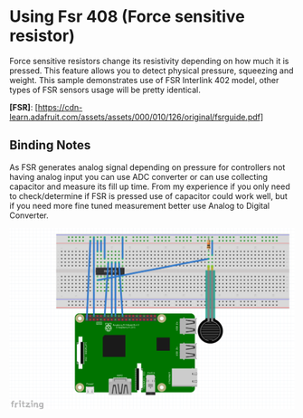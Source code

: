 ﻿# Using Fsr 408 (Force sensitive resistor)

Force sensitive resistors change its resistivity depending on how much it is pressed. This feature allows you to detect physical pressure, squeezing and weight. This sample demonstrates use of FSR Interlink 402 model, other types of FSR sensors usage will be pretty identical.


**[FSR]**: [https://cdn-learn.adafruit.com/assets/assets/000/010/126/original/fsrguide.pdf]

## Binding Notes

As FSR generates analog signal depending on pressure for controllers not having analog input you can use ADC converter or can use collecting capacitor and measure its fill up time. From my experience if you only need to check/determine if FSR is pressed use of capacitor could work well, but if you need more fine tuned measurement better use Analog to Digital Converter.


![Fsr408 with Mcp3008, Raspberry Pi and Breadboard diagram](samples/Fsr408_Mcp3008_RaspPi.png)
